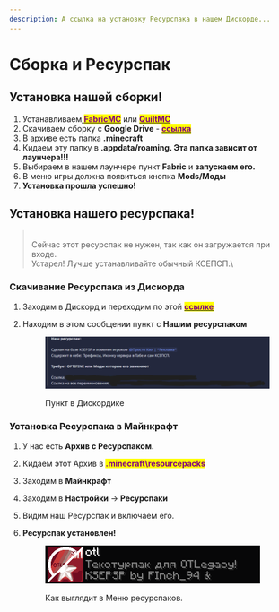 ```yaml
---
description: А ссылка на установку Ресурспака в нашем Дискорде...
---
```


# Сборка и Ресурспак

## Установка нашей сборки!

1. Устанавливаем[ <mark style="color:purple;">**FabricMC**</mark>](modloaders.md) или [<mark style="color:purple;">**QuiltMC**</mark>](modloaders.md)
2. Скачиваем сборку с **Google Drive** - [<mark style="color:purple;">**ссылка**</mark>](https://drive.google.com/file/d/1-oyhcED9VzlPAZNSz\_xuwHV62GuyG4XG/view?usp=sharing)
3. В архиве есть папка **.minecraft**
4. Кидаем эту папку в **.appdata/roaming. Эта папка зависит от лаунчера!!!**
5. Выбираем в нашем лаунчере пункт **Fabric** и **запускаем его.**
6. В меню игры должна появиться кнопка **Mods/Моды**
7. **Установка прошла успешно!**

## Установка нашего ресурспака!

> \
> Сейчас этот ресурспак не нужен, так как он загружается при входе.\
> Устарел! Лучше устанавливайте обычный КСЕПСП.\
>

### Скачивание Ресурспака из Дискорда

1. Заходим в Дискорд и переходим по этой [<mark style="color:purple;">**ссылке**</mark>](https://discord.com/channels/1001529558232731729/1008474486452007072/1069648788785999872)
2.  Находим в этом сообщении пункт с **Нашим ресурспаком**

    <figure><img src="../.gitbook/assets/uzrkpdo4.png" alt=""><figcaption><p>Пункт в Дискордике</p></figcaption></figure>

### Установка Ресурспака в Майнкрафт

1. У нас есть **Архив с Ресурспаком.**
2. Кидаем этот Архив в <mark style="color:purple;">**.minecraft\resourcepacks**</mark>
3. Заходим в **Майнкрафт**
4. Заходим в **Настройки** -> **Ресурспаки**
5. Видим наш Ресурспак и включаем его.
6.  **Ресурспак установлен!**

    <figure><img src="../.gitbook/assets/image (1).png" alt=""><figcaption><p>Как выглядит в Меню ресурспаков.</p></figcaption></figure>

